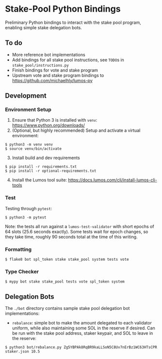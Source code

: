 # Stake-Pool Python Bindings

Preliminary Python bindings to interact with the stake pool program, enabling
simple stake delegation bots.

## To do

* More reference bot implementations
* Add bindings for all stake pool instructions, see `TODO`s in `stake_pool/instructions.py`
* Finish bindings for vote and stake program
* Upstream vote and stake program bindings to https://github.com/michaelhly/lumos-py

## Development

### Environment Setup

1. Ensure that Python 3 is installed with `venv`: https://www.python.org/downloads/
2. (Optional, but highly recommended) Setup and activate a virtual environment:

```
$ python3 -m venv venv
$ source venv/bin/activate
```

3. Install build and dev requirements

```
$ pip install -r requirements.txt
$ pip install -r optional-requirements.txt
```

4. Install the Lumos tool suite: https://docs.lumos.com/cli/install-lumos-cli-tools

### Test

Testing through `pytest`:

```
$ python3 -m pytest
```

Note: the tests all run against a `lumos-test-validator` with short epochs of 64
slots (25.6 seconds exactly). Some tests wait for epoch changes, so they take
time, roughly 90 seconds total at the time of this writing.

### Formatting

```
$ flake8 bot spl_token stake stake_pool system tests vote
```

### Type Checker

```
$ mypy bot stake stake_pool tests vote spl_token system
```

## Delegation Bots

The `./bot` directory contains sample stake pool delegation bot implementations:

* `rebalance`: simple bot to make the amount delegated to each validator
uniform, while also maintaining some SOL in the reserve if desired. Can be run
with the stake pool address, staker keypair, and SOL to leave in the reserve:

```
$ python3 bot/rebalance.py Zg5YBPAk8RqBR9kaLLSoN5C8Uv7nErBz1WC63HTsCPR staker.json 10.5
```
